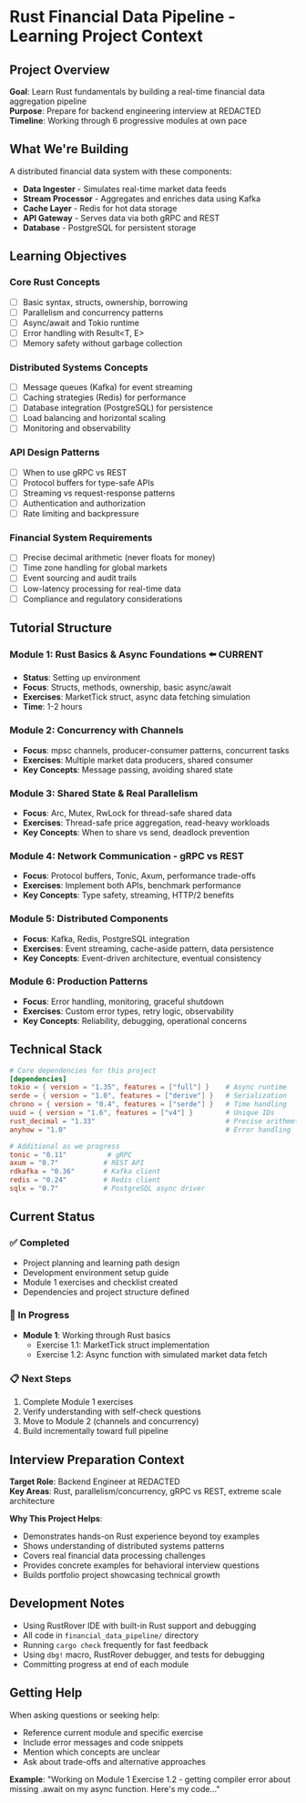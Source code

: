 # Rust Financial Data Pipeline - Learning Project Context

## Project Overview

**Goal**: Learn Rust fundamentals by building a real-time financial data aggregation pipeline  
**Purpose**: Prepare for backend engineering interview at REDACTED  
**Timeline**: Working through 6 progressive modules at own pace

## What We're Building

A distributed financial data system with these components:
- **Data Ingester** - Simulates real-time market data feeds
- **Stream Processor** - Aggregates and enriches data using Kafka
- **Cache Layer** - Redis for hot data storage  
- **API Gateway** - Serves data via both gRPC and REST
- **Database** - PostgreSQL for persistent storage

## Learning Objectives

### Core Rust Concepts
- [ ] Basic syntax, structs, ownership, borrowing
- [ ] Parallelism and concurrency patterns
- [ ] Async/await and Tokio runtime
- [ ] Error handling with Result<T, E>
- [ ] Memory safety without garbage collection

### Distributed Systems Concepts  
- [ ] Message queues (Kafka) for event streaming
- [ ] Caching strategies (Redis) for performance
- [ ] Database integration (PostgreSQL) for persistence
- [ ] Load balancing and horizontal scaling
- [ ] Monitoring and observability

### API Design Patterns
- [ ] When to use gRPC vs REST
- [ ] Protocol buffers for type-safe APIs
- [ ] Streaming vs request-response patterns
- [ ] Authentication and authorization
- [ ] Rate limiting and backpressure

### Financial System Requirements
- [ ] Precise decimal arithmetic (never floats for money)
- [ ] Time zone handling for global markets
- [ ] Event sourcing and audit trails
- [ ] Low-latency processing for real-time data
- [ ] Compliance and regulatory considerations

## Tutorial Structure

### Module 1: Rust Basics & Async Foundations ⬅️ **CURRENT**
- **Status**: Setting up environment
- **Focus**: Structs, methods, ownership, basic async/await
- **Exercises**: MarketTick struct, async data fetching simulation
- **Time**: 1-2 hours

### Module 2: Concurrency with Channels  
- **Focus**: mpsc channels, producer-consumer patterns, concurrent tasks
- **Exercises**: Multiple market data producers, shared consumer
- **Key Concepts**: Message passing, avoiding shared state

### Module 3: Shared State & Real Parallelism
- **Focus**: Arc, Mutex, RwLock for thread-safe shared data
- **Exercises**: Thread-safe price aggregation, read-heavy workloads
- **Key Concepts**: When to share vs send, deadlock prevention

### Module 4: Network Communication - gRPC vs REST
- **Focus**: Protocol buffers, Tonic, Axum, performance trade-offs
- **Exercises**: Implement both APIs, benchmark performance
- **Key Concepts**: Type safety, streaming, HTTP/2 benefits

### Module 5: Distributed Components
- **Focus**: Kafka, Redis, PostgreSQL integration
- **Exercises**: Event streaming, cache-aside pattern, data persistence
- **Key Concepts**: Event-driven architecture, eventual consistency

### Module 6: Production Patterns
- **Focus**: Error handling, monitoring, graceful shutdown
- **Exercises**: Custom error types, retry logic, observability
- **Key Concepts**: Reliability, debugging, operational concerns

## Technical Stack

```toml
# Core dependencies for this project
[dependencies]
tokio = { version = "1.35", features = ["full"] }    # Async runtime
serde = { version = "1.0", features = ["derive"] }   # Serialization
chrono = { version = "0.4", features = ["serde"] }   # Time handling
uuid = { version = "1.6", features = ["v4"] }        # Unique IDs
rust_decimal = "1.33"                                # Precise arithmetic
anyhow = "1.0"                                       # Error handling

# Additional as we progress
tonic = "0.11"          # gRPC
axum = "0.7"           # REST API
rdkafka = "0.36"       # Kafka client
redis = "0.24"         # Redis client
sqlx = "0.7"           # PostgreSQL async driver
```

## Current Status

### ✅ Completed
- Project planning and learning path design
- Development environment setup guide
- Module 1 exercises and checklist created
- Dependencies and project structure defined

### 🔄 In Progress  
- **Module 1**: Working through Rust basics
  - Exercise 1.1: MarketTick struct implementation
  - Exercise 1.2: Async function with simulated market data fetch

### 📋 Next Steps
1. Complete Module 1 exercises
2. Verify understanding with self-check questions  
3. Move to Module 2 (channels and concurrency)
4. Build incrementally toward full pipeline

## Interview Preparation Context

**Target Role**: Backend Engineer at REDACTED  
**Key Areas**: Rust, parallelism/concurrency, gRPC vs REST, extreme scale architecture

**Why This Project Helps**:
- Demonstrates hands-on Rust experience beyond toy examples
- Shows understanding of distributed systems patterns
- Covers real financial data processing challenges
- Provides concrete examples for behavioral interview questions
- Builds portfolio project showcasing technical growth

## Development Notes

- Using RustRover IDE with built-in Rust support and debugging
- All code in `financial_data_pipeline/` directory
- Running `cargo check` frequently for fast feedback
- Using `dbg!` macro, RustRover debugger, and tests for debugging
- Committing progress at end of each module

## Getting Help

When asking questions or seeking help:
- Reference current module and specific exercise
- Include error messages and code snippets
- Mention which concepts are unclear
- Ask about trade-offs and alternative approaches

**Example**: "Working on Module 1 Exercise 1.2 - getting compiler error about missing .await on my async function. Here's my code..."